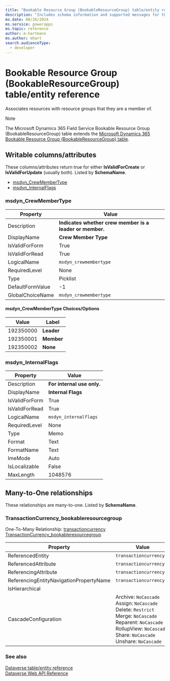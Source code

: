 ```yaml
---
title: "Bookable Resource Group (BookableResourceGroup) table/entity reference (Microsoft Dynamics 365 Field Service)"
description: "Includes schema information and supported messages for the Bookable Resource Group (BookableResourceGroup) table/entity with Microsoft Dynamics 365 Field Service."
ms.date: 08/26/2024
ms.service: powerapps
ms.topic: reference
author: m-hartmann
ms.author: mhart
search.audienceType: 
  - developer
---
```


# Bookable Resource Group (BookableResourceGroup) table/entity reference

Associates resources with resource groups that they are a member of.

> [!NOTE]
> The Microsoft Dynamics 365 Field Service Bookable Resource Group (BookableResourceGroup) table extends the [Microsoft Dynamics 365 Bookable Resource Group (BookableResourceGroup) table](/dynamics365/developer/entities/bookableresourcegroup).



## Writable columns/attributes

These columns/attributes return true for either **IsValidForCreate** or **IsValidForUpdate** (usually both). Listed by **SchemaName**.

- [msdyn_CrewMemberType](#BKMK_msdyn_CrewMemberType)
- [msdyn_InternalFlags](#BKMK_msdyn_InternalFlags)

### <a name="BKMK_msdyn_CrewMemberType"></a> msdyn_CrewMemberType

|Property|Value|
|---|---|
|Description|**Indicates whether crew member is a leader or member.**|
|DisplayName|**Crew Member Type**|
|IsValidForForm|True|
|IsValidForRead|True|
|LogicalName|`msdyn_crewmembertype`|
|RequiredLevel|None|
|Type|Picklist|
|DefaultFormValue|-1|
|GlobalChoiceName|`msdyn_crewmembertype`|

#### msdyn_CrewMemberType Choices/Options

|Value|Label|
|---|---|
|192350000|**Leader**|
|192350001|**Member**|
|192350002|**None**|

### <a name="BKMK_msdyn_InternalFlags"></a> msdyn_InternalFlags

|Property|Value|
|---|---|
|Description|**For internal use only.**|
|DisplayName|**Internal Flags**|
|IsValidForForm|True|
|IsValidForRead|True|
|LogicalName|`msdyn_internalflags`|
|RequiredLevel|None|
|Type|Memo|
|Format|Text|
|FormatName|Text|
|ImeMode|Auto|
|IsLocalizable|False|
|MaxLength|1048576|


## Many-to-One relationships

These relationships are many-to-one. Listed by **SchemaName**.

### <a name="BKMK_TransactionCurrency_bookableresourcegroup"></a> TransactionCurrency_bookableresourcegroup

One-To-Many Relationship: [transactioncurrency TransactionCurrency_bookableresourcegroup](transactioncurrency.md#BKMK_TransactionCurrency_bookableresourcegroup)

|Property|Value|
|---|---|
|ReferencedEntity|`transactioncurrency`|
|ReferencedAttribute|`transactioncurrencyid`|
|ReferencingAttribute|`transactioncurrencyid`|
|ReferencingEntityNavigationPropertyName|`transactioncurrencyid`|
|IsHierarchical||
|CascadeConfiguration|Archive: `NoCascade`<br />Assign: `NoCascade`<br />Delete: `Restrict`<br />Merge: `NoCascade`<br />Reparent: `NoCascade`<br />RollupView: `NoCascade`<br />Share: `NoCascade`<br />Unshare: `NoCascade`|



### See also

[Dataverse table/entity reference](../about-entity-reference.md)  
[Dataverse Web API Reference](/power-apps/developer/data-platform/webapi/reference/about)   

